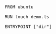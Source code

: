 <pre class="file" data-filename="Dockerfile" data-target="replace">
FROM ubuntu

RUN touch demo.ts

ENTRYPOINT ["dir"]
</pre>